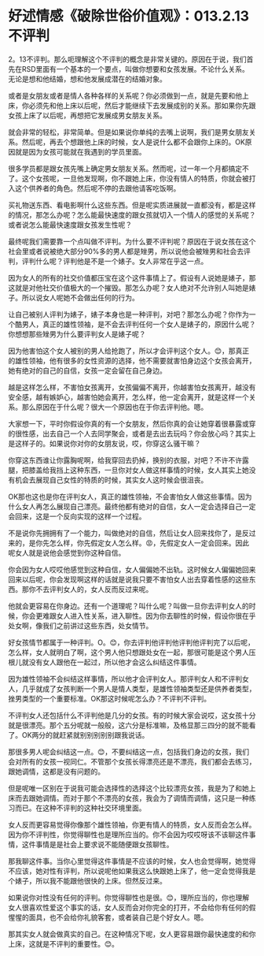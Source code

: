 # 好述情感《破除世俗价值观》：013.2.13不评判

2。13不评判。那么呃理解这个不评判的概念是非常关键的。原因在于说，我们首先在RSD里面有一个基本的一个要点，叫做你想要和女孩发展。不论什么关系。无论是想和他结婚，想和他发展成潜在的结婚对象。

或者是女朋友或者是情人各种各样的关系呢？你必须做到一点，就是先要和他上床，你必须先和他上床以后呢，然后才能继续下去发展成别的关系。那如果你先跟女孩上床了以后呢，再想把它发展成男女朋友关系。

就会非常的轻松，非常简单。但是如果说你单纯的去嘴上说啊，我们是男女朋友关系。然后呢，再去个想跟他上床的时候，女人是说什么都不会跟你上床的。OK原因就是因为女孩可能就在我遇到的学员里面。

很多学员都是跟女孩先嘴上确定男女朋友关系。然而呢，过一年一个月都搞定不了。这个女孩呢，一旦他发现啊，你不跟她上床，你没有情人的特质，你就会被打入这个供养者的角色。然后呢不停的去跟他请客吃饭啊。

买礼物送东西、看电影啊什么这些东西。但是呢实质进展就一直都没有，都是这样的情况，那怎么办呢？怎么能最快速度的跟女孩就切入一个情人的感觉的关系呢？或者说怎么能最快速度跟女孩发生性呢？

最终呢我们需要靠一个点叫做不评判。为什么要不评判呢？原因在于说女孩在这个社会里或者说被绝大部分90%多的男人都是矬男，所以说他会被矬男和社会去评判，评判什么呢？评判他是不是一个婊子。女人非常在乎这一点。

因为女人的所有的社交价值都压宝在这个这件事情上了。假设有人说她是婊子，那这就是对他社交价值极大的一个摧毁。那怎么办呢？女人绝对不允许别人叫她是婊子。所以说女人呢她不会做出任何的行为。

让自己被别人评判为婊子，婊子本身也是一种评判，对吧？那怎么办呢？你作为一个酷男人，真正的雄性领袖，是不会去评判任何一个女人是婊子的，原因什么呢？你想想那些矬男为什么要评判女人是婊子呢？

因为他害怕这个女人被别的男人给抢跑了，所以才会评判这个女人。😊，那真正的雄性领袖，他有很多的女性资源的选择，他不需要就害怕身边这个女孩会离开，她有绝对的自己的自信，女孩一定会留在自己身边。

越是这样怎么样，不害怕女孩离开，女孩偏偏不离开，你越害怕女孩离开，越没有安全感，越有嫉妒心，越害怕她会离开，怎么样，他一定会离开，就是这样一个关系。那么原因在于什么呢？很大一个原因也在于你去评判他。嗯。

大家想一下，平时你假设你真的有一个女朋友，然后你真的会让她穿着很暴露或穿的很性感，出去自己一个人去同学聚会，或者是去出去玩吗？你会放心吗？其实上是这样子的。如果说你对你的女朋友说，哎，你穿这么骚干嘛？

你穿这东西谁让你露胸呢啊，给我穿回去扔掉，换别的衣服，对吧？不许不许露腿，把膝盖给我挡上这种东西，一旦你对女人做这样事情的时候，女人其实上她没有机会去展现自己女性的特质的时候，其实女人这时候会很沮丧。

OK那也这也是你在评判女人，真正的雄性领袖，不会害怕女人做这些事情。因为什么女人再怎么展现自己漂亮。最终他都有绝对的自信，女人一定会选择自己一定会回来，这是一个反向实现的这样一个过程。

不是说你先拥拥有了一个能力，叫做绝对的自信，然后让女人回来找你了，是反过来的，是你先怎么样，你先假定女人怎么样。😡，先假定女人一定会回来。因此呢女人就是说他会感觉到你这种自信。

你会因为女人哎哎他感觉到这种自信，女人偏偏她不出轨。这时候女人偏偏她回来回来以后呢，你会发现啊这样的话就是说我只要不害怕女人出去穿着性感的这些东西。那你不去评判女人的，女人反而反过来呢。

他就会更容易在你身边。还有一个道理呢？叫什么呢？叫做一旦你去评判女人的时候，你会更难跟女人进入性关系，进入聊性。因为你去聊性的时候，假设你很在乎处女啊，像我们之前讲过这些东西，处女情节。

好女孩情节都属于一种评判。O。😊，你去评判他评判他评判他评判完了以后呢，怎么样，女人就明白了啊，这个男人他只想跟处女在一起，那很可能是这个男人压根儿就没有女人跟他在一起过，所以他才会这么纠结这件事情。

因为雄性领袖不会纠结这样事情，所以他才会评判女人。那评判女人和不评判女人，几乎就成了女孩判断一个男人是情人类型，是雄性领袖类型还是供养者类型，挫男类型的一个重要标准。OK那这时候呢怎么办？不评判不评判。

不评判女人还包括什么不评判他是几分的女孩。有的时候大家会说哎，这女孩十分就是很漂亮。那个五分呢就一般般，这六分是标准嘛，及格显那三四分的就不能看了。OK两分的就赶紧就别别别别别跟我说话。

那很多男人呢会纠结这一点。😊，不要纠结这一点，包括我们身边的女孩，我们会对所有的女孩一视同仁。不管那个女孩长得漂亮还是不漂亮，我们都会去练习，跟她调情，这都是没有问题的。

但是呢唯一区别在于说我可能会选择性的选择这个比较漂亮女孩，我是为了和她上床而去跟她调情。而对于那个不漂亮的女孩，我会为了调情而调情，这只是一种练习而已。在这种不评判的这种社交环境里面。

女人反而更容易觉得你像那个雄性领袖，你更有情人的特质，女人反而会怎么样。因为你不评判性，你觉得聊性也是理所应当的。你不会因为哎哎呀该不该聊这件事情，这件事情是是社会上要求说不能随便跟女孩聊性。

那我聊这件事。当你心里觉得这件事情是不应该的时候，女人也会觉得啊，她觉得不应该，她对性有评判，所以说呢他如果我这么快跟她上床了，他一定会觉得我是个婊子，所以我不能跟他很快的上床。但然反过来。

如果说你对性没有任何的评判。你觉得聊性也是很。😊，理所应当的，你也理解女人很喜欢性爱这个事实的话，女人反而会对你完全的打开，不会给你有任何的假惺惺的面具，也不会给你礼貌客套，或者装自己是个好女人。嗯。

那其实女人就会做真实的自己。在这种情况下呢，女人更容易跟你最快速度的和你上床，这就是不评判的重要性。😊。

